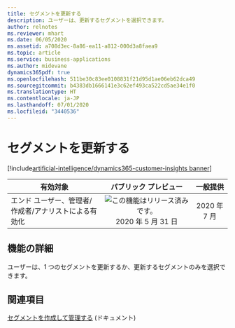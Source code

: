 ```yaml
---
title: セグメントを更新する
description: ユーザーは、更新するセグメントを選択できます。
author: relnotes
ms.reviewer: mhart
ms.date: 06/05/2020
ms.assetid: a708d3ec-8a86-ea11-a812-000d3a8faea9
ms.topic: article
ms.service: business-applications
ms.author: midevane
dynamics365pdf: true
ms.openlocfilehash: 511be30c83ee0108831f21d95d1ae06eb62dca49
ms.sourcegitcommit: b4383db1666141e3c62ef493ca522cd5ae34e1f0
ms.translationtype: HT
ms.contentlocale: ja-JP
ms.lasthandoff: 07/01/2020
ms.locfileid: "3440536"
---
```

# <a name="refresh-segments"></a>セグメントを更新する
[!include[artificial-intelligence/dynamics365-customer-insights banner](../includes/artificial-intelligence/dynamics365-customer-insights.md)]

| 有効対象    |  パブリック プレビュー | 一般提供 | 
| ---------- | :----------: |:----------: |
|エンド ユーザー、管理者/作成者/アナリストによる有効化|![この機能はリリース済みです。](/dynamics365-release-plan/media/green-checkmark.png "この機能はリリース済みです。") 2020 年 5 月 31 日| 2020 年 7 月|






## <a name="feature-details"></a>機能の詳細
<!--feature detail start -->
ユーザーは、1 つのセグメントを更新するか、更新するセグメントのみを選択できます。

<!--feature detail end -->










## <a name="see-also"></a>関連項目

<!--docs start-->
[セグメントを作成して管理する](https://docs.microsoft.com/dynamics365/ai/customer-insights/pm-segments) (ドキュメント)
<!--docs end-->
